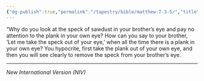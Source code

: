 ```yaml
---
{"dg-publish":true,"permalink":"/tapestry/bible/matthew-7-3-5/","title":"Matthew 7:3–5","hide":true,"tags":["bible","bible-verse"],"dgHomeLink":true,"dgShowLocalGraph":true,"dgEnableSearch":true}
---
```



“Why do you look at the speck of sawdust in your brother’s eye and pay no attention to the plank in your own eye?  How can you say to your brother, ‘Let me take the speck out of your eye,’ when all the time there is a plank in your own eye?  You hypocrite, first take the plank out of your own eye, and then you will see clearly to remove the speck from your brother’s eye.


---
*New International Version (NIV)*
